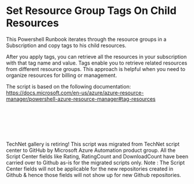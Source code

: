 ﻿Set Resource Group Tags On Child Resources
==========================================

            

This Powershell Runbook iterates through the resource groups in a Subscription and copy tags to his child resources.


After you apply tags, you can retrieve all the resources in your subscription with that tag name and value. Tags enable you to retrieve related resources from different resource groups. This approach is helpful when you need to organize resources for billing
 or management.


The script is based on the following documentation: https://docs.microsoft.com/en-us/azure/azure-resource-manager/powershell-azure-resource-manager#tag-resources


 


 

 

        
    
TechNet gallery is retiring! This script was migrated from TechNet script center to GitHub by Microsoft Azure Automation product group. All the Script Center fields like Rating, RatingCount and DownloadCount have been carried over to Github as-is for the migrated scripts only. Note : The Script Center fields will not be applicable for the new repositories created in Github & hence those fields will not show up for new Github repositories.
